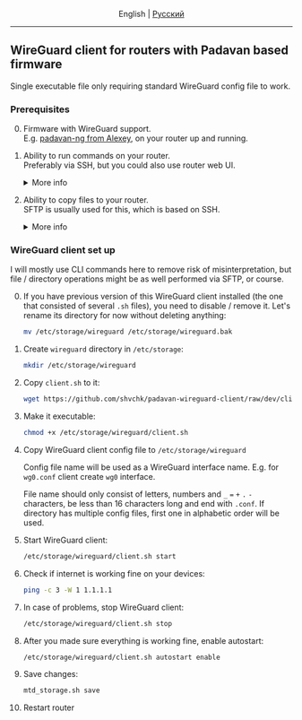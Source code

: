 <p align="center">English | <a href="README.ru.md">Русский</a></p>

---

## WireGuard client for routers with Padavan based firmware

Single executable file only requiring standard WireGuard config file to work.

### Prerequisites

0. Firmware with WireGuard support.  
    E.g. [padavan-ng from Alexey](https://gitlab.com/dm38/padavan-ng), on your router up and running.

0. Ability to run commands on your router.  
    Preferably via SSH, but you could also use router web UI.

    <details>
      <summary>More info</summary>

      Enable SSH access in router's web UI: `Administration` > `Services` > `Enable SSH Server?` > `Yes`

      SSH connection credentials are the same that you use for web UI.

      Linux, Mac OS and Windows 10+ usually have SSH client preinstalled, just launch terminal and connect:
      ```sh
      ssh admin@192.168.1.1
      ```

      On older Windows versions you could use [PuTTY](https://www.chiark.greenend.org.uk/~sgtatham/putty), [Tabby](https://tabby.sh) or [other SSH clients](https://alternativeto.net/software/putty/?feature=ssh-client&license=free&platform=windows).

      When you have SSH client installed, you can often connect just by following this link:
      ```
      ssh://admin@192.168.1.1
      ```
      Paste it into your browser's address bar manually and hit Enter, since GitHub doees not allow active links with non-standard protocols.
    </details>

0. Ability to copy files to your router.  
    SFTP is usually used for this, which is based on SSH.  
    <details>
      <summary>More info</summary>

      On Windows you could use [WinSCP](https://winscp.net), on Mac OS — [Cyberduck](https://cyberduck.io). Linux file managers usually has SFTP out of the box, look for "Network" or "Other places" section.

      You can connect just by following this link:
      `sftp://admin@192.168.1.1/etc/storage/`  
      Paste it into your browser's address bar manually and hit Enter, since GitHub doees not allow active links with non-standard protocols.
    </details>

### WireGuard client set up

I will mostly use CLI commands here to remove risk of misinterpretation, but file / directory operations might be as well performed via SFTP, or course.

0. If you have previous version of this WireGuard client installed (the one that consisted of several `.sh` files), you need to disable / remove it. Let's rename its directory for now without deleting anything:
    ```sh
    mv /etc/storage/wireguard /etc/storage/wireguard.bak
    ```

0. Create `wireguard` directory in `/etc/storage`:
    ```sh
    mkdir /etc/storage/wireguard
    ```

0. Copy `client.sh` to it:
    ```sh
    wget https://github.com/shvchk/padavan-wireguard-client/raw/dev/client.sh -O /etc/storage/wireguard/client.sh
    ```

0. Make it executable:
    ```sh
    chmod +x /etc/storage/wireguard/client.sh
    ```

0. Copy WireGuard client config file to `/etc/storage/wireguard`

    Config file name will be used as a WireGuard interface name. E.g. for `wg0.conf` client create `wg0` interface.

    File name should only consist of letters, numbers and `_` `=` `+` `.` `-` characters, be less than 16 characters long and end with `.conf`. If directory has multiple config files, first one in alphabetic order will be used.

0. Start WireGuard client:
    ```sh
    /etc/storage/wireguard/client.sh start
    ```

0. Check if internet is working fine on your devices:
    ```sh
    ping -c 3 -W 1 1.1.1.1
    ```

0. In case of problems, stop WireGuard client:
    ```sh
    /etc/storage/wireguard/client.sh stop
    ```

0. After you made sure everything is working fine, enable autostart:
    ```sh
    /etc/storage/wireguard/client.sh autostart enable
    ```

0. Save changes:
    ```sh
    mtd_storage.sh save
    ```

0. Restart router
